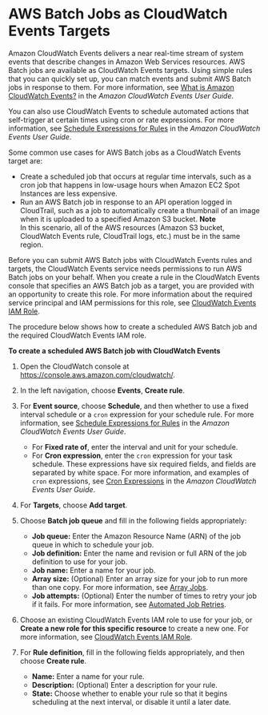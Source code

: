 # AWS Batch Jobs as CloudWatch Events Targets<a name="batch-cwe-target"></a>

Amazon CloudWatch Events delivers a near real\-time stream of system events that describe changes in Amazon Web Services resources\. AWS Batch jobs are available as CloudWatch Events targets\. Using simple rules that you can quickly set up, you can match events and submit AWS Batch jobs in response to them\. For more information, see [What is Amazon CloudWatch Events?](http://docs.aws.amazon.com/AmazonCloudWatch/latest/events/WhatIsCloudWatchEvents.html) in the *Amazon CloudWatch Events User Guide*\.

You can also use CloudWatch Events to schedule automated actions that self\-trigger at certain times using cron or rate expressions\. For more information, see [Schedule Expressions for Rules](http://docs.aws.amazon.com/AmazonCloudWatch/latest/events/ScheduledEvents.html) in the *Amazon CloudWatch Events User Guide*\.

Some common use cases for AWS Batch jobs as a CloudWatch Events target are:
+ Create a scheduled job that occurs at regular time intervals, such as a cron job that happens in low\-usage hours when Amazon EC2 Spot Instances are less expensive\.
+ Run an AWS Batch job in response to an API operation logged in CloudTrail, such as a job to automatically create a thumbnail of an image when it is uploaded to a specified Amazon S3 bucket\.
**Note**  
In this scenario, all of the AWS resources \(Amazon S3 bucket, CloudWatch Events rule, CloudTrail logs, etc\.\) must be in the same region\.

Before you can submit AWS Batch jobs with CloudWatch Events rules and targets, the CloudWatch Events service needs permissions to run AWS Batch jobs on your behalf\. When you create a rule in the CloudWatch Events console that specifies an AWS Batch job as a target, you are provided with an opportunity to create this role\. For more information about the required service principal and IAM permissions for this role, see [CloudWatch Events IAM Role](CWE_IAM_role.md)\.

The procedure below shows how to create a scheduled AWS Batch job and the required CloudWatch Events IAM role\.

**To create a scheduled AWS Batch job with CloudWatch Events**

1. Open the CloudWatch console at [https://console\.aws\.amazon\.com/cloudwatch/](https://console.aws.amazon.com/cloudwatch/)\.

1. In the left navigation, choose **Events**, **Create rule**\.

1. For **Event source**, choose **Schedule**, and then whether to use a fixed interval schedule or a `cron` expression for your schedule rule\. For more information, see [Schedule Expressions for Rules](http://docs.aws.amazon.com/AmazonCloudWatch/latest/events/ScheduledEvents.html) in the *Amazon CloudWatch Events User Guide*\.
   + For **Fixed rate of**, enter the interval and unit for your schedule\.
   + For **Cron expression**, enter the `cron` expression for your task schedule\. These expressions have six required fields, and fields are separated by white space\. For more information, and examples of `cron` expressions, see [Cron Expressions](http://docs.aws.amazon.com/AmazonCloudWatch/latest/events/ScheduledEvents.html#CronExpressions) in the *Amazon CloudWatch Events User Guide*\.

1. For **Targets**, choose **Add target**\. 

1. Choose **Batch job queue** and fill in the following fields appropriately:
   + **Job queue:** Enter the Amazon Resource Name \(ARN\) of the job queue in which to schedule your job\.
   + **Job definition:** Enter the name and revision or full ARN of the job definition to use for your job\.
   + **Job name:** Enter a name for your job\.
   + **Array size:** \(Optional\) Enter an array size for your job to run more than one copy\. For more information, see [Array Jobs](array_jobs.md)\.
   + **Job attempts:** \(Optional\) Enter the number of times to retry your job if it fails\. For more information, see [Automated Job Retries](job_retries.md)\.

1. Choose an existing CloudWatch Events IAM role to use for your job, or **Create a new role for this specific resource** to create a new one\. For more information, see [CloudWatch Events IAM Role](CWE_IAM_role.md)\.

1. For **Rule definition**, fill in the following fields appropriately, and then choose **Create rule**\.
   + **Name:** Enter a name for your rule\.
   + **Description:** \(Optional\) Enter a description for your rule\.
   + **State:** Choose whether to enable your rule so that it begins scheduling at the next interval, or disable it until a later date\.